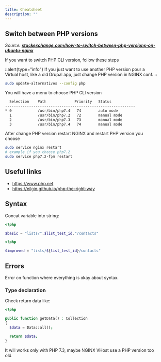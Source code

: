 ```yaml
---
title: Cheatsheet
description: ""
---
```


## Switch between PHP versions

_Source: [**stackexchange.com/how-to-switch-between-php-versions-on-ubuntu-nginx**](https://magento.stackexchange.com/questions/272815/how-to-switch-between-php-versions-on-ubuntu-nginx)_

If you want to switch PHP CLI version, follow these steps

::alert{type="info"}
If you just want to use another PHP version pour a Virtual host, like a old Drupal app, just change PHP version in NGINX conf.
::

```sh
sudo update-alternatives --config php
```

You will have a menu to choose PHP CLI version

```sh
  Selection    Path             Priority   Status
------------------------------------------------------------
* 0            /usr/bin/php7.4   74        auto mode
  1            /usr/bin/php7.2   72        manual mode
  2            /usr/bin/php7.3   73        manual mode
  3            /usr/bin/php7.4   74        manual mode
```

After change PHP version restart NGINX and restart PHP version you choose

```sh
sudo service nginx restart
# example if you choose php7.2
sudo service php7.2-fpm restart
```

## Useful links

- <https://www.php.net>
- <https://eilgin.github.io/php-the-right-way>

## Syntax

Concat variable into string:

```php
<?php

$basic = "lists/".$list_test_id."/contacts"
```

```php
<?php

$improved = "lists/${list_test_id}/contacts"
```

## Errors

Error on function where everything is okay about syntax.

### Type declaration

Check return data like:

```php
<?php

public function getData() : Collection
{
  $data = Data::all();

  return $data;
}
```

It will works only with PHP 7.3, maybe NGINX VHost use a PHP version too old.
